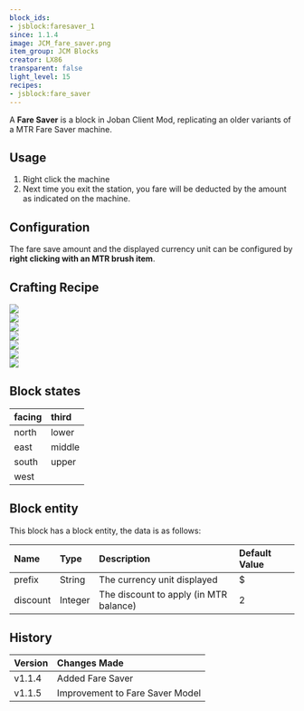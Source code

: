 ```yaml
---
block_ids:
- jsblock:faresaver_1
since: 1.1.4
image: JCM_fare_saver.png
item_group: JCM Blocks
creator: LX86
transparent: false
light_level: 15
recipes:
- jsblock:fare_saver
---
```


A **Fare Saver** is a block in Joban Client Mod, replicating an older variants of a MTR Fare Saver machine.

## Usage
1. Right click the machine
2. Next time you exit the station, you fare will be deducted by the amount as indicated on the machine.

## Configuration
The fare save amount and the displayed currency unit can be configured by **right clicking with an MTR brush item**.

## Crafting Recipe
<div class="crafting">
    <div class="crafting-table">
        <!-- row 1 -->
        <div><img src="../crafting/Minecraft_Redstone.png"></div>
        <div><img src="../crafting/Minecraft_Iron_ingot.png"></div>
        <div></div>
        <!-- row 2 -->
        <div><img src="../crafting/Minecraft_Redstone_lamp.png"></div>
        <div><img src="../crafting/Minecraft_Iron_ingot.png"></div>
        <div></div>
        <!-- row 3 -->
        <div><img src="../crafting/Minecraft_Emerald.png"></div>
        <div><img src="../crafting/Minecraft_Iron_ingot.png"></div>
        <div></div>
    </div>
    <div class="crafting-arrow"></div>
    <div class="crafting-result">
        <img src="../crafting/JCM_Item_Fare_saver.png">
    </div>
</div>

## Block states
| facing | third  |
|:-------|:-------|
| north  | lower  |
| east   | middle |
| south  | upper  |
| west   |        |

## Block entity
This block has a block entity, the data is as follows:

| Name     | Type    | Description                            | Default Value |
|:---------|:--------|:---------------------------------------|:--------------|
| prefix   | String  | The currency unit displayed            | $             |
| discount | Integer | The discount to apply (in MTR balance) | 2             |

## History
| Version | Changes Made                                          |
|:--------|:------------------------------------------------------|
| v1.1.4  | Added Fare Saver                                      |
| v1.1.5  | Improvement to Fare Saver Model                       |
